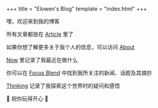 +++
title = "Elowen's Blog"
template = "index.html"
+++

嘿，欢迎来到我的博客

所有文章都放在 [Article](/article) 里了

如果你想了解更多关于我个人的信息，可以访问 [About](/about)

[Now](/now) 里记录了我最近在做什么

你可以在 [Focus Blend](/focus-blend) 中找到我所关注的新闻、话题及其摘抄

[Thinking](/thinking) 记录了我探索这个世界时的疑问和感悟</p>

🎉 祝你玩得开心 🥳
